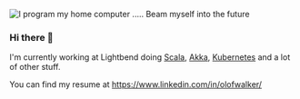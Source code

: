 ![I program my home computer ..... Beam myself into the future](./nicepic.png "Title")

### Hi there 👋

I'm currently working at Lightbend doing [Scala](https://www.scala-lang.org), [Akka](https://akka.io), [Kubernetes](kubernetes.io) and a lot of other stuff.

You can find my resume at https://www.linkedin.com/in/olofwalker/

